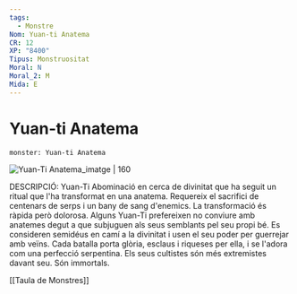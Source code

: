 ```yaml
---
tags:
  - Monstre
Nom: Yuan-ti Anatema
CR: 12
XP: "8400"
Tipus: Monstruositat
Moral: N
Moral_2: M
Mida: E
---
```

# Yuan-ti Anatema

```statblock
monster: Yuan-ti Anatema
```

![Yuan-Ti Anatema_imatge | 160](https://static.wikia.nocookie.net/forgottenrealms/images/4/48/Yuan-ti_anathema-5e.jpg/revision/latest?cb&#x3D;20171010235135)

DESCRIPCIÓ: 
Yuan-Ti Abominació en cerca de divinitat que ha seguit un ritual que l'ha transformat en una anatema. Requereix el sacrifici de centenars de serps i un bany de sang d'enemics. La transformació és ràpida però dolorosa. Alguns Yuan-Ti prefereixen no conviure amb anatemes degut a que subjuguen als seus semblants pel seu propi bé. Es consideren semidéus en camí a la divinitat i usen el seu poder per guerrejar amb veïns. Cada batalla porta glòria, esclaus i riqueses per ella, i se l'adora com una perfecció serpentina. Els seus cultistes són més extremistes davant seu. Són immortals.

[[Taula de Monstres]]